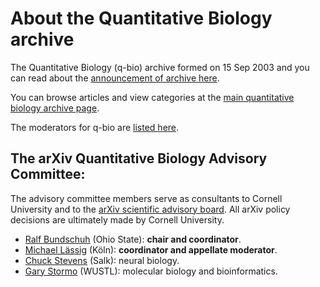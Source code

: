 # About the Quantitative Biology archive

The Quantitative Biology (q-bio) archive formed on 15 Sep 2003 and you can read about the [announcement of archive here](/new/q-bio_announce).

You can browse articles and view categories at the [main quantitative biology archive page](/archive/q-bio).

The moderators for q-bio are [listed here](/moderators#q-bio).

<span id="AdvisoryCommittee"></span>

## The arXiv Quantitative Biology Advisory Committee:

The advisory committee members serve as consultants to Cornell University and to the [arXiv scientific advisory board](/about/people/scientific_ad_board). All arXiv policy decisions are ultimately made by Cornell University.

*   [Ralf Bundschuh](http://bioserv.mps.ohio-state.edu/~rbund/) (Ohio State): **chair and coordinator**.
*   [Michael Lässig](http://www.thp.Uni-Koeln.DE/~lassig/) (Köln): **coordinator and appellate moderator**.
*   [Chuck Stevens](http://www.salk.edu/faculty/stevens.html) (Salk): neural biology.
*   [Gary Stormo](http://ural.wustl.edu/stormo.html) (WUSTL): molecular biology and bioinformatics.

